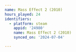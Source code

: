 ```yaml
---
name: Mass Effect 2 (2010)
hours_played: 24
identifiers:
  - platform: steam
    appid: '24980'
    name: Mass Effect 2 (2010)
    synced_on: '2024-07-04'

---
```

